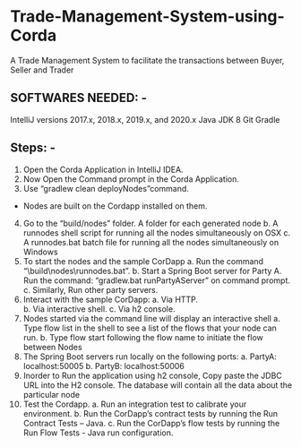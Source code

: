 # Trade-Management-System-using-Corda
A Trade Management System to facilitate the transactions between Buyer, Seller and Trader
## SOFTWARES NEEDED: -
IntelliJ versions 2017.x, 2018.x, 2019.x, and 2020.x
Java JDK 8
Git
Gradle
## Steps: -
1. Open the Corda Application in IntelliJ IDEA.
2. Now Open the Command prompt in the Corda Application.
3. Use “gradlew clean deployNodes”command.
* Nodes are built on the Cordapp installed on them.
4.  Go to the “build/nodes” folder.
      A folder for each generated node
    b.  A runnodes shell script for running all the nodes simultaneously on OSX
    c.  A runnodes.bat batch file for running all the nodes simultaneously on Windows
5.  To start the nodes and the sample CorDapp
    a.  Run the command “\build\nodes\runnodes.bat”.
    b.  Start a Spring Boot server for Party A. Run the command: “gradlew.bat runPartyAServer” on command prompt.
    c.  Similarly, Run other party servers.
6.  Interact with the sample CorDapp: 
    a.  Via HTTP.  
    b.  Via interactive shell.
    c.  Via h2 console.
7.  Nodes started via the command line will display an interactive shell
    a.  Type flow list in the shell to see a list of the flows that your node can run. 
    b.  Type flow start following the flow name to initiate the flow between Nodes
8.  The Spring Boot servers run locally on the following ports:
    a.  PartyA: localhost:50005 
    b.  PartyB: localhost:50006 
9.  Inorder to Run the application using h2 console, Copy paste the JDBC URL into the H2 console. The database will contain all the data about the particular node
10. Test the Cordapp.
    a.  Run an integration test to calibrate your environment.
    b.  Run the CorDapp’s contract tests by running the Run Contract Tests – Java. 
    c.  Run the CorDapp’s flow tests by running the Run Flow Tests - Java run configuration.

